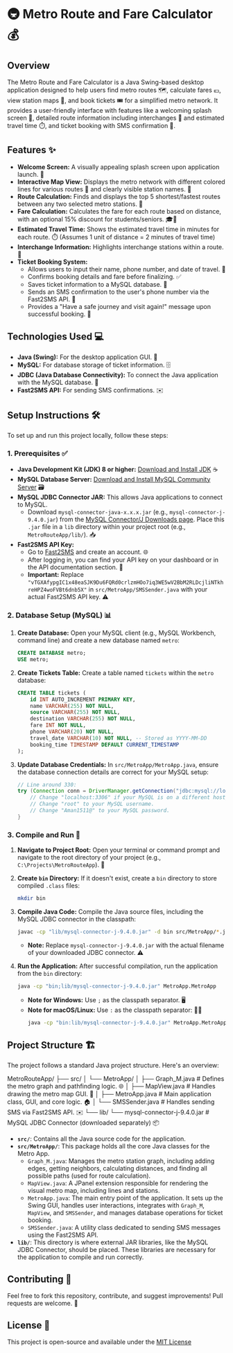 # 🚇 Metro Route and Fare Calculator 💰

## Overview

The Metro Route and Fare Calculator is a Java Swing-based desktop application designed to help users find metro routes 🗺️, calculate fares 💷, view station maps 📍, and book tickets 🎟️ for a simplified metro network. It provides a user-friendly interface with features like a welcoming splash screen 👋, detailed route information including interchanges 🔄 and estimated travel time ⏱️, and ticket booking with SMS confirmation 📱.

## Features ✨

* **Welcome Screen:** A visually appealing splash screen upon application launch. 👋
* **Interactive Map View:** Displays the metro network with different colored lines for various routes 🌈 and clearly visible station names. 📍
* **Route Calculation:** Finds and displays the top 5 shortest/fastest routes between any two selected metro stations. 🚀
* **Fare Calculation:** Calculates the fare for each route based on distance, with an optional 15% discount for students/seniors. 🎓👵
* **Estimated Travel Time:** Shows the estimated travel time in minutes for each route. ⏱️ (Assumes 1 unit of distance = 2 minutes of travel time)
* **Interchange Information:** Highlights interchange stations within a route. 🔄
* **Ticket Booking System:**
    * Allows users to input their name, phone number, and date of travel. 📝
    * Confirms booking details and fare before finalizing. ✅
    * Saves ticket information to a MySQL database. 💾
    * Sends an SMS confirmation to the user's phone number via the Fast2SMS API. 💬
    * Provides a "Have a safe journey and visit again!" message upon successful booking. 🎉

## Technologies Used 💻

* **Java (Swing):** For the desktop application GUI. 🎨
* **MySQL:** For database storage of ticket information. 🗄️
* **JDBC (Java Database Connectivity):** To connect the Java application with the MySQL database. 🔗
* **Fast2SMS API:** For sending SMS confirmations. ✉️

## Setup Instructions 🛠️

To set up and run this project locally, follow these steps:

### 1. Prerequisites ✅

* **Java Development Kit (JDK) 8 or higher:** [Download and Install JDK](https://www.oracle.com/java/technologies/downloads/) ☕
* **MySQL Database Server:** [Download and Install MySQL Community Server](https://dev.mysql.com/downloads/mysql/) 🗃️
* **MySQL JDBC Connector JAR:** This allows Java applications to connect to MySQL.
    * Download `mysql-connector-java-x.x.x.jar` (e.g., `mysql-connector-j-9.4.0.jar`) from the [MySQL Connector/J Downloads page](https://dev.mysql.com/downloads/connector/j/). Place this `.jar` file in a `lib` directory within your project root (e.g., `MetroRouteApp/lib/`). 📥
* **Fast2SMS API Key:**
    * Go to [Fast2SMS](https://www.fast2sms.com/) and create an account. 🌐
    * After logging in, you can find your API key on your dashboard or in the API documentation section. 🔑
    * **Important:** Replace `"vTGXAfypgIC1x48eaSJK9Du6FQRd0crlzmHOo7iq3WE5wV2BbM2RLDcjliNTkhreHPZ4woFVBt6dnb5X"` in `src/MetroApp/SMSSender.java` with your actual Fast2SMS API key. ⚠️

### 2. Database Setup (MySQL) 📊

1.  **Create Database:** Open your MySQL client (e.g., MySQL Workbench, command line) and create a new database named `metro`:
    ```sql
    CREATE DATABASE metro;
    USE metro;
    ```

2.  **Create Tickets Table:** Create a table named `tickets` within the `metro` database:
    ```sql
    CREATE TABLE tickets (
        id INT AUTO_INCREMENT PRIMARY KEY,
        name VARCHAR(255) NOT NULL,
        source VARCHAR(255) NOT NULL,
        destination VARCHAR(255) NOT NULL,
        fare INT NOT NULL,
        phone VARCHAR(20) NOT NULL,
        travel_date VARCHAR(10) NOT NULL, -- Stored as YYYY-MM-DD
        booking_time TIMESTAMP DEFAULT CURRENT_TIMESTAMP
    );
    ```

3.  **Update Database Credentials:** In `src/MetroApp/MetroApp.java`, ensure the database connection details are correct for your MySQL setup:
    ```java
    // Line around 330:
    try (Connection conn = DriverManager.getConnection("jdbc:mysql://localhost:3306/metro", "root", "Your-SQL-password")) {
        // Change "localhost:3306" if your MySQL is on a different host/port.
        // Change "root" to your MySQL username.
        // Change "Aman1511@" to your MySQL password.
    }
    ```

### 3. Compile and Run 🚀

1.  **Navigate to Project Root:** Open your terminal or command prompt and navigate to the root directory of your project (e.g., `C:\Projects\MetroRouteApp`). 📁

2.  **Create `bin` Directory:** If it doesn't exist, create a `bin` directory to store compiled `.class` files:
    ```bash
    mkdir bin
    ```

3.  **Compile Java Code:** Compile the Java source files, including the MySQL JDBC connector in the classpath:
    ```bash
    javac -cp "lib/mysql-connector-j-9.4.0.jar" -d bin src/MetroApp/*.java
    ```
    * **Note:** Replace `mysql-connector-j-9.4.0.jar` with the actual filename of your downloaded JDBC connector. ⚠️

4.  **Run the Application:** After successful compilation, run the application from the `bin` directory:
    ```bash
    java -cp "bin;lib/mysql-connector-j-9.4.0.jar" MetroApp.MetroApp
    ```
    * **Note for Windows:** Use `;` as the classpath separator. 🖥️
    * **Note for macOS/Linux:** Use `:` as the classpath separator: 🍎🐧
        ```bash
        java -cp "bin:lib/mysql-connector-j-9.4.0.jar" MetroApp.MetroApp
        ```

## Project Structure 🏗️

The project follows a standard Java project structure. Here's an overview:

MetroRouteApp/
├── src/
│   └── MetroApp/
│       ├── Graph_M.java        # Defines the metro graph and pathfinding logic. 🌐
│       ├── MapView.java        # Handles drawing the metro map GUI. 🎨
│       ├── MetroApp.java       # Main application class, GUI, and core logic. 🏠
│       └── SMSSender.java      # Handles sending SMS via Fast2SMS API. ✉️
└── lib/
└── mysql-connector-j-9.4.0.jar # MySQL JDBC Connector (downloaded separately) 📦


* **`src/`**: Contains all the Java source code for the application.
* **`src/MetroApp/`**: This package holds all the core Java classes for the Metro App.
    * `Graph_M.java`: Manages the metro station graph, including adding edges, getting neighbors, calculating distances, and finding all possible paths (used for route calculation).
    * `MapView.java`: A JPanel extension responsible for rendering the visual metro map, including lines and stations.
    * `MetroApp.java`: The main entry point of the application. It sets up the Swing GUI, handles user interactions, integrates with `Graph_M`, `MapView`, and `SMSSender`, and manages database operations for ticket booking.
    * `SMSSender.java`: A utility class dedicated to sending SMS messages using the Fast2SMS API.
* **`lib/`**: This directory is where external JAR libraries, like the MySQL JDBC Connector, should be placed. These libraries are necessary for the application to compile and run correctly.


## Contributing 🤝

Feel free to fork this repository, contribute, and suggest improvements! Pull requests are welcome. 🚀

## License 📄

This project is open-source and available under the [MIT License](LICENSE)

